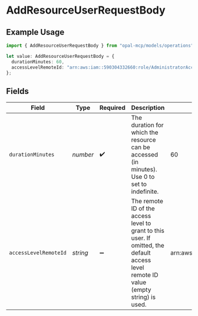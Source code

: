 # AddResourceUserRequestBody

## Example Usage

```typescript
import { AddResourceUserRequestBody } from "opal-mcp/models/operations";

let value: AddResourceUserRequestBody = {
  durationMinutes: 60,
  accessLevelRemoteId: "arn:aws:iam::590304332660:role/AdministratorAccess",
};
```

## Fields

| Field                                                                                                                                 | Type                                                                                                                                  | Required                                                                                                                              | Description                                                                                                                           | Example                                                                                                                               |
| ------------------------------------------------------------------------------------------------------------------------------------- | ------------------------------------------------------------------------------------------------------------------------------------- | ------------------------------------------------------------------------------------------------------------------------------------- | ------------------------------------------------------------------------------------------------------------------------------------- | ------------------------------------------------------------------------------------------------------------------------------------- |
| `durationMinutes`                                                                                                                     | *number*                                                                                                                              | :heavy_check_mark:                                                                                                                    | The duration for which the resource can be accessed (in minutes). Use 0 to set to indefinite.                                         | 60                                                                                                                                    |
| `accessLevelRemoteId`                                                                                                                 | *string*                                                                                                                              | :heavy_minus_sign:                                                                                                                    | The remote ID of the access level to grant to this user. If omitted, the default access level remote ID value (empty string) is used. | arn:aws:iam::590304332660:role/AdministratorAccess                                                                                    |